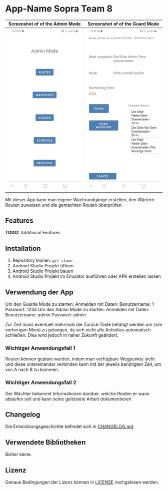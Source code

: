 # App-Name Sopra Team 8

| Screenshot of  of the Admin Mode                                      | Screenshot of  of the Guard Mode                                      |
| ------                                                                | ------                                                                |
| ![Screenshot of the Admin Mode](doc/images/AdminMode_Screenshot.jpg)  | ![Screenshot of the Guard Mode](doc/images/GuardMode_Screenshot.jpg)  |

    
                                        




Mit dieser App kann man eigene Wachrundgänge erstellen, den Wärtern Routen zuweisen und die gemachten Routen überprüfen.

## Features

**TODO:** Additional Features

## Installation

1. Repository klonen: `git clone`
2. Android Studio Projekt öffnen
3. Android Studio Projekt bauen
4. Android Studio Projekt im Emulator ausführen oder APK erstellen lassen

## Verwendung der App

Um den Guarde Mode zu starten:
    Anmelden mit Daten:  Benutzername:   1 
                         Passwort:       1234
Um den Admin Mode zu starten:
    Anmelden mit Daten:  Benutzername:   admin 
                         Passwort:       admin
                         

Zur Zeit muss eventuell mehrmals die Zurück-Taste betätigt werden um zum vorherigen Menü zu gelangen, da sich
nicht alle Activities automatisch schließen.
Dies wird jedoch in naher Zukunft geändert.

### Wichtiger Anwendungsfall 1

Routen können geplant werden, indem man verfügbare Wegpunkte sieht und diese 
untereinander verbinden kann mit der jeweils benötigten Zeit, um von A nach B
zu kommen.

### Wichtiger Anwendungsfall 2

Der Wächter bekommt Informationen darüber, welche Routen er wann ablaufen 
soll und kann seine geleistete Arbeit dokumentieren

## Changelog

Die Entwicklungsgeschichte befindet sich in [CHANGELOG.md](CHANGELOG.md).

## Verwendete Bibliotheken

Bisher keine.

## Lizenz

Genaue Bedingungen der Lizenz können in [LICENSE](LICENSE) nachgelesen werden.